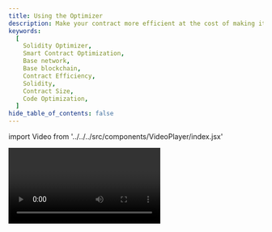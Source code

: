 ```yaml
---
title: Using the Optimizer
description: Make your contract more efficient at the cost of making it bigger.
keywords:
  [
    Solidity Optimizer,
    Smart Contract Optimization,
    Base network,
    Base blockchain,
    Contract Efficiency,
    Solidity,
    Contract Size,
    Code Optimization,
  ]
hide_table_of_contents: false
---
```


import Video from '../../../src/components/VideoPlayer/index.jsx'

<Video videoId='863777593' title='Using the Optimizer' />
